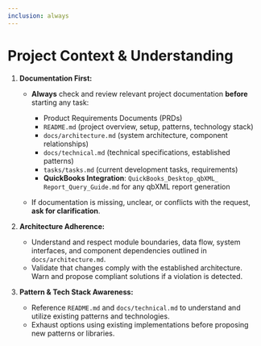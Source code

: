 ```yaml
---
inclusion: always
---
```


# Project Context & Understanding

1. **Documentation First:**

   * **Always** check and review relevant project documentation **before** starting any task:

     * Product Requirements Documents (PRDs)
     * `README.md` (project overview, setup, patterns, technology stack)
     * `docs/architecture.md` (system architecture, component relationships)
     * `docs/technical.md` (technical specifications, established patterns)
     * `tasks/tasks.md` (current development tasks, requirements)
     * **QuickBooks Integration**: `QuickBooks_Desktop_qbXML_ Report_Query_Guide.md` for any qbXML report generation
   * If documentation is missing, unclear, or conflicts with the request, **ask for clarification**.

2. **Architecture Adherence:**

   * Understand and respect module boundaries, data flow, system interfaces, and component dependencies outlined in `docs/architecture.md`.
   * Validate that changes comply with the established architecture. Warn and propose compliant solutions if a violation is detected.

3. **Pattern & Tech Stack Awareness:**

   * Reference `README.md` and `docs/technical.md` to understand and utilize existing patterns and technologies.
   * Exhaust options using existing implementations before proposing new patterns or libraries.
